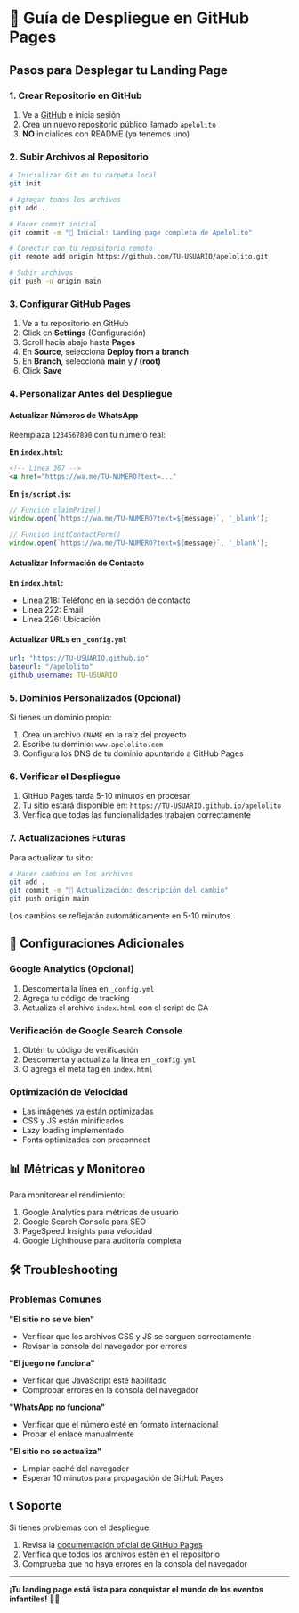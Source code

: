 # 🚀 Guía de Despliegue en GitHub Pages

## Pasos para Desplegar tu Landing Page

### 1. Crear Repositorio en GitHub

1. Ve a [GitHub](https://github.com) e inicia sesión
2. Crea un nuevo repositorio público llamado `apelolito`
3. **NO** inicialices con README (ya tenemos uno)

### 2. Subir Archivos al Repositorio

```bash
# Inicializar Git en tu carpeta local
git init

# Agregar todos los archivos
git add .

# Hacer commit inicial
git commit -m "🎉 Inicial: Landing page completa de Apelolito"

# Conectar con tu repositorio remoto
git remote add origin https://github.com/TU-USUARIO/apelolito.git

# Subir archivos
git push -u origin main
```

### 3. Configurar GitHub Pages

1. Ve a tu repositorio en GitHub
2. Click en **Settings** (Configuración)
3. Scroll hacia abajo hasta **Pages**
4. En **Source**, selecciona **Deploy from a branch**
5. En **Branch**, selecciona **main** y **/ (root)**
6. Click **Save**

### 4. Personalizar Antes del Despliegue

#### Actualizar Números de WhatsApp
Reemplaza `1234567890` con tu número real:

**En `index.html`:**
```html
<!-- Línea 307 -->
<a href="https://wa.me/TU-NUMERO?text=..." 
```

**En `js/script.js`:**
```javascript
// Función claimPrize()
window.open(`https://wa.me/TU-NUMERO?text=${message}`, '_blank');

// Función initContactForm()
window.open(`https://wa.me/TU-NUMERO?text=${message}`, '_blank');
```

#### Actualizar Información de Contacto
**En `index.html`:**
- Línea 218: Teléfono en la sección de contacto
- Línea 222: Email
- Línea 226: Ubicación

#### Actualizar URLs en `_config.yml`
```yaml
url: "https://TU-USUARIO.github.io"
baseurl: "/apelolito"
github_username: TU-USUARIO
```

### 5. Dominios Personalizados (Opcional)

Si tienes un dominio propio:

1. Crea un archivo `CNAME` en la raíz del proyecto
2. Escribe tu dominio: `www.apelolito.com`
3. Configura los DNS de tu dominio apuntando a GitHub Pages

### 6. Verificar el Despliegue

1. GitHub Pages tarda 5-10 minutos en procesar
2. Tu sitio estará disponible en: `https://TU-USUARIO.github.io/apelolito`
3. Verifica que todas las funcionalidades trabajen correctamente

### 7. Actualizaciones Futuras

Para actualizar tu sitio:
```bash
# Hacer cambios en los archivos
git add .
git commit -m "📝 Actualización: descripción del cambio"
git push origin main
```

Los cambios se reflejarán automáticamente en 5-10 minutos.

## 🔧 Configuraciones Adicionales

### Google Analytics (Opcional)
1. Descomenta la línea en `_config.yml`
2. Agrega tu código de tracking
3. Actualiza el archivo `index.html` con el script de GA

### Verificación de Google Search Console
1. Obtén tu código de verificación
2. Descomenta y actualiza la línea en `_config.yml`
3. O agrega el meta tag en `index.html`

### Optimización de Velocidad
- Las imágenes ya están optimizadas
- CSS y JS están minificados
- Lazy loading implementado
- Fonts optimizados con preconnect

## 📊 Métricas y Monitoreo

Para monitorear el rendimiento:
1. Google Analytics para métricas de usuario
2. Google Search Console para SEO
3. PageSpeed Insights para velocidad
4. Google Lighthouse para auditoría completa

## 🛠️ Troubleshooting

### Problemas Comunes

**"El sitio no se ve bien"**
- Verificar que los archivos CSS y JS se carguen correctamente
- Revisar la consola del navegador por errores

**"El juego no funciona"**
- Verificar que JavaScript esté habilitado
- Comprobar errores en la consola del navegador

**"WhatsApp no funciona"**
- Verificar que el número esté en formato internacional
- Probar el enlace manualmente

**"El sitio no se actualiza"**
- Limpiar caché del navegador
- Esperar 10 minutos para propagación de GitHub Pages

## 📞 Soporte

Si tienes problemas con el despliegue:
1. Revisa la [documentación oficial de GitHub Pages](https://pages.github.com/)
2. Verifica que todos los archivos estén en el repositorio
3. Comprueba que no haya errores en la consola del navegador

---

**¡Tu landing page está lista para conquistar el mundo de los eventos infantiles!** 🎈✨ 